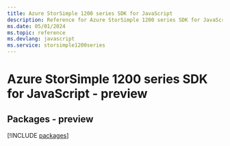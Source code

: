 ```yaml
---
title: Azure StorSimple 1200 series SDK for JavaScript
description: Reference for Azure StorSimple 1200 series SDK for JavaScript
ms.date: 05/01/2024
ms.topic: reference
ms.devlang: javascript
ms.service: storsimple1200series
---
```

# Azure StorSimple 1200 series SDK for JavaScript - preview
## Packages - preview
[!INCLUDE [packages](storsimple-1200-series-index.md)]